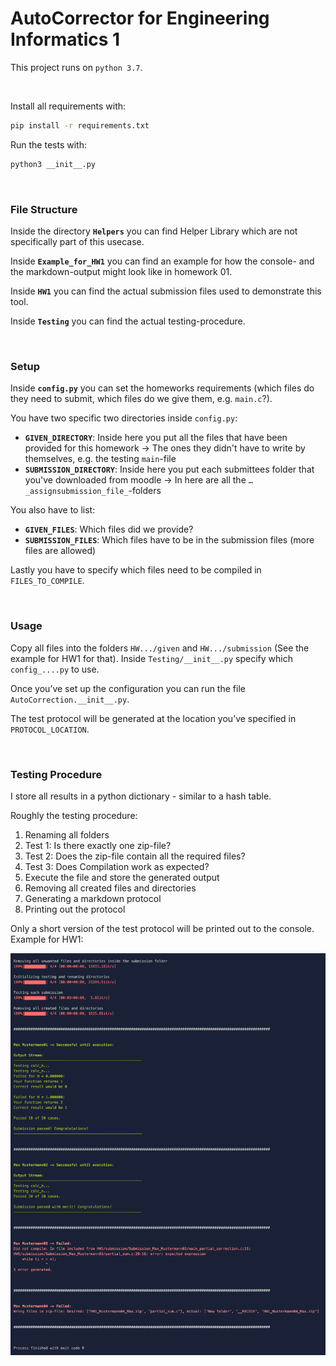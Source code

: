 # AutoCorrector for Engineering Informatics 1

This project runs on `python 3.7`.

<br/>

Install all requirements with:

```bash
pip install -r requirements.txt
```

Run the tests with:
```bash
python3 __init__.py 
```

<br/>

### File Structure

Inside the directory **`Helpers`** you can find Helper Library which are not specifically part of this usecase.

Inside **`Example_for_HW1`** you can find an example for how the console- and the markdown-output might look like in homework 01.

Inside **`HW1`** you can find the actual submission files used to demonstrate this tool.

Inside **`Testing`** you can find the actual testing-procedure.


<br/>

### Setup

Inside **`config.py`** you can set the homeworks requirements (which files do they need to submit, which files do we give them, e.g. `main.c`?).



You have two specific two directories inside `config.py`:

* **`GIVEN_DIRECTORY`**: Inside here you put all the files that have been provided for this homework -> The ones they didn't have to write by themselves, e.g. the testing `main`-file
* **`SUBMISSION_DIRECTORY`**: Inside here you put each submittees folder that you've downloaded from moodle -> In here are all the `…_assignsubmission_file_`-folders



You also have to list:

* **`GIVEN_FILES`**: Which files did we provide?
* **`SUBMISSION_FILES`**: Which files have to be in the submission files (more files are allowed)



Lastly you have to specify which files need to be compiled in `FILES_TO_COMPILE`.


<br/>

### Usage

Copy all files into the folders `HW.../given` and `HW.../submission` (See the example for HW1 for that).
Inside `Testing/__init__.py` specify which `config_....py` to use.

Once you’ve set up the configuration you can run the file `AutoCorrection.__init__.py`.

The test protocol will be generated at the location you’ve specified in `PROTOCOL_LOCATION`.


<br/>

### Testing Procedure

I store all results in a python dictionary - similar to a hash table.



Roughly the testing procedure:

1. Renaming all folders
2. Test 1: Is there exactly one zip-file?
3. Test 2: Does the zip-file contain all the required files?
4. Test 3: Does Compilation work as expected?
5. Execute the file and store the generated output
6. Removing all created files and directories
7. Generating a markdown protocol
8. Printing out the protocol 



Only a short version of the test protocol will be printed out to the console. Example for HW1:

![](Example_for_HW01/terminal_output.png)


